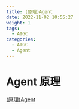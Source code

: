 ```yaml
---
title: (原理)Agent 
date: 2022-11-02 10:55:27
weight: 1
tags:
  - AIGC
categories: 
  - AIGC
  - Agent  
---
```


<p></p>
<!-- more -->


# Agent 原理
[(原理)Agent ](https://candied-skunk-1ca.notion.site/Agent-10dbfe211084806fa87cfd37aed482ea?pvs=4)

